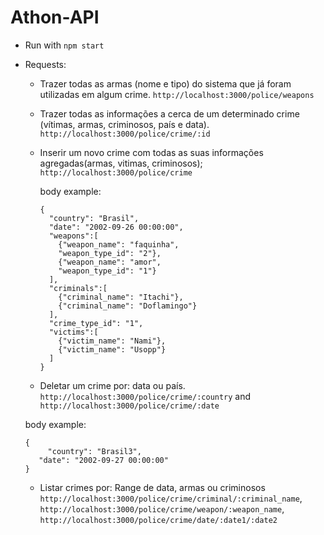 # Athon-API

- Run with `npm start`
- Requests:
  - Trazer todas as armas (nome e tipo) do sistema que já foram utilizadas em algum
crime.  `http://localhost:3000/police/weapons`
  - Trazer todas as informações a cerca de um determinado crime (vítimas, armas,
criminosos, país e data).  `http://localhost:3000/police/crime/:id`
  - Inserir um novo crime com todas as suas informações agregadas(armas, vitimas,
criminosos);  `http://localhost:3000/police/crime`


    body example: 
    
    ```
    {
      "country": "Brasil",
      "date": "2002-09-26 00:00:00",
      "weapons":[
        {"weapon_name": "faquinha",
        "weapon_type_id": "2"},
        {"weapon_name": "amor",
        "weapon_type_id": "1"}
      ],
      "criminals":[
        {"criminal_name": "Itachi"},
        {"criminal_name": "Doflamingo"}
      ],
      "crime_type_id": "1",
      "victims":[
        {"victim_name": "Nami"},
        {"victim_name": "Usopp"}
      ]
    }
    ```
    
    
  - Deletar um crime por: data ou país.  
    `http://localhost:3000/police/crime/:country`  and  
    `http://localhost:3000/police/crime/:date`
  
  body example:
   ```
   {
	    "country": "Brasil3",
      "date": "2002-09-27 00:00:00"
   }
   ```
  
  
  - Listar crimes por: Range de data, armas ou criminosos  `http://localhost:3000/police/crime/criminal/:criminal_name`,
    `http://localhost:3000/police/crime/weapon/:weapon_name`,
    `http://localhost:3000/police/crime/date/:date1/:date2`
  
  
  
